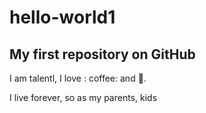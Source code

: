 # hello-world1

## My first repository on GitHub

I am talentl, I love : coffee: and :pizza:.

I live forever, so as my parents, kids
